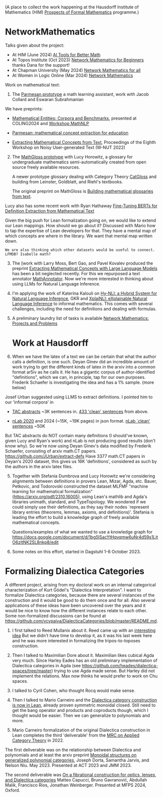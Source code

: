 (A place to collect the work happening at the Hausdorff Institute of Mathematics (HIM)
[Prospects of Formal Mathematics](https://www.mathematics.uni-bonn.de/him/programs/current-trimester-program/him-trimester-program-prospects-of-formal-mathematics)
programme.)

# NetworkMathematics

Talks given about the project:
* At HIM (June 2024) [AI Tools for Better Math](https://www.youtube.com/watch?v=C7NBGlJb2DQ&list=PLul8LCT3AJqQgcJYiC0CycjFLcrhM2fRg&index=4)
* At Topos Institute (Oct 2023) [Network Mathematics for Beginners](https://www.youtube.com/watch?v=DAuB6F90KtQ) thanks Dana for the support!
* At Chapman University (May 2024) [Network Mathematics for all](https://www.youtube.com/watch?v=Wiwm872T1Yk&list=PLhgq-BqyZ7i7oExXDr22w8lNdIC3tcRRW&index=1) 
* At Women in Logic Online (Mar 2024) [Network Mathematics](https://www.youtube.com/watch?v=SE5vIeBEGWI)

Work on mathematical text:

1. The [Parmesan prototype](http://www.jacobcollard.com/parmesan2/) a math learning assistant, work with Jacob Collard and Eswaran Subrahmanian
    
We have preprints:
*  [Mathematical Entities: Corpora and Benchmarks](https://arxiv.org/abs/2406.11577), presented at COLING2024 and [Workshop MathNLP](https://sites.google.com/view/2nd-mathnlp)

*  [Parmesan: mathematical concept extraction for education](https://arxiv.org/abs/2307.06699) 

*  [Extracting Mathematical Concepts from Text](https://arxiv.org/abs/2208.13830), Proceedings of the Eighth Workshop on Noisy User-generated Text (W-NUT 2022)

2. The [MathGloss prototype](https://mathgloss.github.io/MathGloss/database) with Lucy Horowitz, a glossary for undergraduate mathematics semi-automatically created from open source freely available resources.
   
   A newer prototype glossary dealing with Category Theory [CatGloss](https://mathgloss.github.io/CatGloss/database) and building from Leinster, Goldblatt, and Riehl's textbooks.
    
   The original preprint on MathGloss is [Building mathematical glossaries from text](https://arxiv.org/abs/2311.12649).

Lucy also has some recent work with Ryan Hathaway [Fine-Tuning BERTs for Definition Extraction from Mathematical Text](https://arxiv.org/abs/2406.13827)

Given the big push for Lean formalization going on, we would like to extend our Lean mappings. How should we go about it? Discussed with Mario how to tap the expertise of Lean developers for that. They have a mental map of which concepts are where in the library. We want that mental map written down.
    
    We are also thinking which other datasets would be useful to connect. LFMDB? Isabelle math? 
    
3. The [work with Larry Moss, Bert Gao, and Pavel Kovalev produced the preprint [Extracting Mathematical Concepts with Large Language Models](https://arxiv.org/abs/2309.00642) has been a bit neglected recently. For this we repurposed a text annotator [MathAnnotator](https://gaoq111.github.io/math_concept_annotation/). Now we're more interested in thinking about using LLMs for Natural Language Inference.

4. I'm applying the work of Katerina Kalouli on [Hy-NLI: a Hybrid System for Natural Language Inference](http://hynli.nlitoolkit.de/), GKR and [XplaiNLI: eXplainable Natural Language Inference](http://xplainli.nlitoolkit.de/) to informal mathematics. This comes with several challenges, including the need for definitions and dealing with formulas.

5. A preliminary laundry list of tasks is available  [Network Mathematics: Projects and Problems](https://docs.google.com/document/d/1XihAI2fhHvE9Gg-CemXo7rK9Q3jRVwS3A4L2xpqozos/edit#heading=h.dkqktuuv2bds)
 


   # Work at Hausdorff

1. When we have the latex of a text we can be certain that what the author calls a definition, is one such. Deyan Ginev did an incredible amount of work trying to get the different kinds of latex in the arxiv into a common format ar5iv as he calls it. He has a gigantic corpus of author-identified "definitions", which we can, in principle, tap for our own purposes.
Frederik Schaefer is investigating the idea and has a 1% sample. (more below)

 Josef Urban suggested  using LLMS to extract definitions. I pointed him to our 'informal corpora' in
* [TAC abstracts](https://github.com/vcvpaiva/NLIMath/blob/main/3000_sentences_extracted.jsonl) ~3K sentences in. [433 'clean' sentences](https://github.com/vcvpaiva/NLIMath/blob/main/Experiment436/Experiment2.txt) from above.

* [nLab 2020](https://github.com/ToposInstitute/nLab2024-corpus) and 2024 (~15K, ~19K pages) in json format. [nLab `clean' sentences](https://raw.githubusercontent.com/ToposInstitute/nlab-corpus/main/nlab_examples.csv) ~50K 

But TAC abstracts do NOT contain many definitions (I should've known, given Lucy and Ryan's work) and nLab is not producing good results (don't know why). 
So we're now using Deyan Ginev's data modified by Frederik Schaefer,  consisting of arxiv math.CT papers. https://github.com/JUrban/extract-defs
Have 3377 math.CT papers in Deyan's 2020 dataset, this gives us 16K 'definitions', considered as such by the authors in the arxiv latex files.

5. Together with Stefania Dumbrova and Lucy Horowitz we're considering alignments between definitions in provers Lean, Mizar, Agda, etc. Bauer, Petkovic, and Todorovski constructed the dataset MLFMF "machine learning for mathematical formalization" (https://arxiv.org/pdf/2310.16005), using Lean's mathlib and Agda's libraries unimath, standard, and TypeTopology. We wondered if we could simply use their definitions, as they say their nodes `represent library entries (theorems, lemmas, axioms, and definitions)'. Stefania is leading the effort to build a knowledge graph of freely available mathematical concepts.

   Questions/examples of what we wanted to use a knowledge graph for https://docs.google.com/document/d/1bg5ISacYtHqvqmw6uNr4d59s1LjtO6zItNK2SL8nkp8/edit

7. Some notes on this effort,  started in Dagstuhl 1-6 October 2023.

  
   
# Formalizing Dialectica Categories

A different project, arising from my doctoral work on an internal categorical characterization of Kurt Gödel's "Dialectica Interpretation". 
I want to formalize Dialectica categories, because there are several instances of the construction and it would be good to do them once and for all.
Also several applications of these ideas have been uncovered over the years and it would be nice to know how the different instances relate to each other.
Some non-formalized discussions can be found at https://github.com/vcvpaiva/DialecticaCategories/blob/master/README.md.

1. I first talked  to Reed Mullanix about it. Reed came up with an [interesting idea](https://gist.github.com/TOTBWF/e946b99a6770d7bd53fdebe5f9064657)
   But  we didn't have time to develop it, as it was his last week here and he was more interested in formalizing the tripos-to-toposes construction.

2. Then I talked to Maximilian Dore about it. Maximilian likes cubical Agda very much.
   Since Harley Eades has an old preliminary implementation of Dialectica categories in Agda (see https://github.com/heades/dialectica-spaces/tree/master) trying to use Agda made sense.
   But Harley did not implement the relations. Max now thinks he would prefer to work on Chu spaces.

3. I talked to Cyril Cohen, who thought Rocq  would make sense.

4. Then I talked to Mario Carneiro and the [Dialectica category construction is now in Lean](https://github.com/leanprover-community/mathlib4/pull/14274/files), already proven symmetric monoidal closed. Still need to get the bang operator and products and coproducts though, which I thought would be easier. Then we can generalize to polynomials and more.
  
5. Mario Carneiro formalization of the original Dialectica construction in Lean  completes the third 'deliverable' from the [MRC on Applied Category Theory](https://www.ams.org/programs/research-communities/2022MRC-Categories) in 2022.

The first deliverable was  on the relationship between Dialectica and polynomials and at least the arxiv preprint  [Monoidal structures on generalized polynomial categories](https://arxiv.org/abs/2305.05655), Joseph Dorta, Samantha Jarvis, and Nelson Niu. May 2023. Presented at ACT 2023 and JMM 2023.

The second deliverable was [On a fibrational construction for optics, lenses, and Dialectica categories](https://arxiv.org/abs/2403.16388)
Matteo Capucci, Bruno Gavranović, Abdullah Malik, Francisco Rios, Jonathan Weinberger. Presented at MFPS 2024, Oxford.

   

